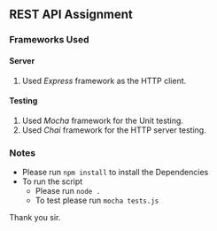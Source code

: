 ## REST API Assignment

### Frameworks Used
#### Server
1. Used _Express_ framework as the HTTP client.

#### Testing
1. Used _Mocha_ framework for the Unit testing.
2. Used _Chai_ framework for the HTTP server testing.

### Notes
* Please run `npm install` to install the Dependencies
* To run the script
    * Please run `node .`
    * To test please run `mocha tests.js`

Thank you sir.
